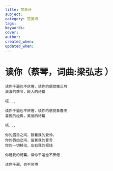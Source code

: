 ```yaml
---
title: 赞美诗
subject: 
category: 赞美诗
tags: 
keywords: 
cover: 
author: 
created_when: 
updated_when: 
---
```


# 读你（蔡琴，词曲:梁弘志 ）

```
读你千遍也不厌倦，读你的感觉像三月
浪漫的季节，醉人的诗篇

唔...

读你千遍也不厌倦，读你的感觉象春天
喜悦的经典，美丽的诗篇

唔...

你的眉目之间，锁着我的爱怜，
你的唇齿之间，留着我的誓言
你的一切移动，左右我的视线

你是我的诗篇，读你千遍也不厌倦

读你千遍，也不厌倦

```
